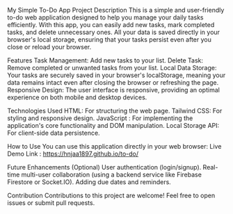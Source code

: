 My Simple To-Do App
Project Description
This is a simple and user-friendly to-do web application designed to help you manage your daily tasks efficiently. 
With this app, you can easily add new tasks, mark completed tasks, and delete unnecessary ones.
All your data is saved directly in your browser's local storage, ensuring that your tasks persist even after you close or reload your browser.

Features
Task Management: Add new tasks to your list.
Delete Task: Remove completed or unwanted tasks from your list.
Local Data Storage: Your tasks are securely saved in your browser's localStorage, meaning your data remains intact even after closing the browser or refreshing the page.
Responsive Design: The user interface is responsive, providing an optimal experience on both mobile and desktop devices.

Technologies Used
HTML: For structuring the web page.
Tailwind CSS: For styling and responsive design.
JavaScript : For implementing the application's core functionality and DOM manipulation.
Local Storage API: For client-side data persistence.

How to Use
 You can use this application directly in your web browser:
Live Demo Link : https://hnjaa1897.github.io/to-do/

Future Enhancements (Optional)
User authentication (login/signup).
Real-time multi-user collaboration (using a backend service like Firebase Firestore or Socket.IO).
Adding due dates and reminders.

Contribution
Contributions to this project are welcome! Feel free to open issues or submit pull requests.
